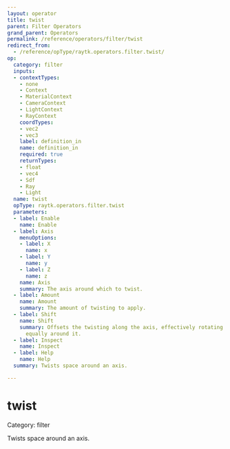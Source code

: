 ```yaml
---
layout: operator
title: twist
parent: Filter Operators
grand_parent: Operators
permalink: /reference/operators/filter/twist
redirect_from:
  - /reference/opType/raytk.operators.filter.twist/
op:
  category: filter
  inputs:
  - contextTypes:
    - none
    - Context
    - MaterialContext
    - CameraContext
    - LightContext
    - RayContext
    coordTypes:
    - vec2
    - vec3
    label: definition_in
    name: definition_in
    required: true
    returnTypes:
    - float
    - vec4
    - Sdf
    - Ray
    - Light
  name: twist
  opType: raytk.operators.filter.twist
  parameters:
  - label: Enable
    name: Enable
  - label: Axis
    menuOptions:
    - label: X
      name: x
    - label: Y
      name: y
    - label: Z
      name: z
    name: Axis
    summary: The axis around which to twist.
  - label: Amount
    name: Amount
    summary: The amount of twisting to apply.
  - label: Shift
    name: Shift
    summary: Offsets the twisting along the axis, effectively rotating everything
      equally around it.
  - label: Inspect
    name: Inspect
  - label: Help
    name: Help
  summary: Twists space around an axis.

---
```


# twist

Category: filter



Twists space around an axis.
